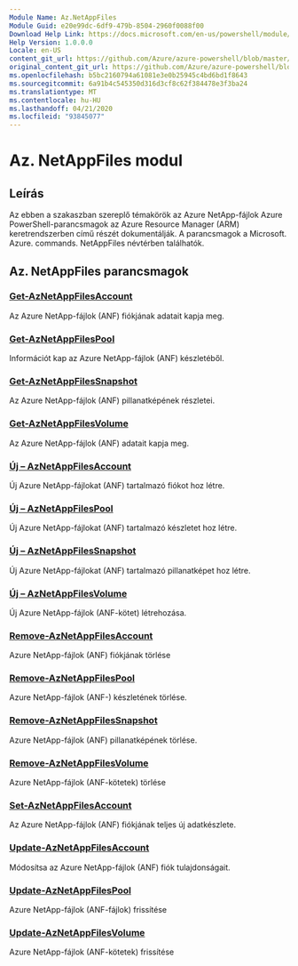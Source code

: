 ```yaml
---
Module Name: Az.NetAppFiles
Module Guid: e20e99dc-6df9-479b-8504-2960f0088f00
Download Help Link: https://docs.microsoft.com/en-us/powershell/module/az.netappfiles
Help Version: 1.0.0.0
Locale: en-US
content_git_url: https://github.com/Azure/azure-powershell/blob/master/src/NetAppFiles/NetAppFiles/help/Az.NetAppFiles.md
original_content_git_url: https://github.com/Azure/azure-powershell/blob/master/src/NetAppFiles/NetAppFiles/help/Az.NetAppFiles.md
ms.openlocfilehash: b5bc2160794a61081e3e0b25945c4bd6bd1f8643
ms.sourcegitcommit: 6a91b4c545350d316d3cf8c62f384478e3f3ba24
ms.translationtype: MT
ms.contentlocale: hu-HU
ms.lasthandoff: 04/21/2020
ms.locfileid: "93845077"
---
```

# Az. NetAppFiles modul
## Leírás
Az ebben a szakaszban szereplő témakörök az Azure NetApp-fájlok Azure PowerShell-parancsmagok az Azure Resource Manager (ARM) keretrendszerben című részét dokumentálják. A parancsmagok a Microsoft. Azure. commands. NetAppFiles névtérben találhatók.

## Az. NetAppFiles parancsmagok
### [Get-AzNetAppFilesAccount](Get-AzNetAppFilesAccount.md)
Az Azure NetApp-fájlok (ANF) fiókjának adatait kapja meg.

### [Get-AzNetAppFilesPool](Get-AzNetAppFilesPool.md)
Információt kap az Azure NetApp-fájlok (ANF) készletéből.

### [Get-AzNetAppFilesSnapshot](Get-AzNetAppFilesSnapshot.md)
Az Azure NetApp-fájlok (ANF) pillanatképének részletei.

### [Get-AzNetAppFilesVolume](Get-AzNetAppFilesVolume.md)
Az Azure NetApp-fájlok (ANF) adatait kapja meg.

### [Új – AzNetAppFilesAccount](New-AzNetAppFilesAccount.md)
Új Azure NetApp-fájlokat (ANF) tartalmazó fiókot hoz létre.

### [Új – AzNetAppFilesPool](New-AzNetAppFilesPool.md)
Új Azure NetApp-fájlokat (ANF) tartalmazó készletet hoz létre.

### [Új – AzNetAppFilesSnapshot](New-AzNetAppFilesSnapshot.md)
Új Azure NetApp-fájlokat (ANF) tartalmazó pillanatképet hoz létre.

### [Új – AzNetAppFilesVolume](New-AzNetAppFilesVolume.md)
Új Azure NetApp-fájlok (ANF-kötet) létrehozása.

### [Remove-AzNetAppFilesAccount](Remove-AzNetAppFilesAccount.md)
Azure NetApp-fájlok (ANF) fiókjának törlése

### [Remove-AzNetAppFilesPool](Remove-AzNetAppFilesPool.md)
Azure NetApp-fájlok (ANF-) készletének törlése.

### [Remove-AzNetAppFilesSnapshot](Remove-AzNetAppFilesSnapshot.md)
Azure NetApp-fájlok (ANF) pillanatképének törlése.

### [Remove-AzNetAppFilesVolume](Remove-AzNetAppFilesVolume.md)
Azure NetApp-fájlok (ANF-kötetek) törlése

### [Set-AzNetAppFilesAccount](Set-AzNetAppFilesAccount.md)
Az Azure NetApp-fájlok (ANF) fiókjának teljes új adatkészlete.

### [Update-AzNetAppFilesAccount](Update-AzNetAppFilesAccount.md)
Módosítsa az Azure NetApp-fájlok (ANF) fiók tulajdonságait.

### [Update-AzNetAppFilesPool](Update-AzNetAppFilesPool.md)
Azure NetApp-fájlok (ANF-fájlok) frissítése

### [Update-AzNetAppFilesVolume](Update-AzNetAppFilesVolume.md)
Azure NetApp-fájlok (ANF-kötetek) frissítése


